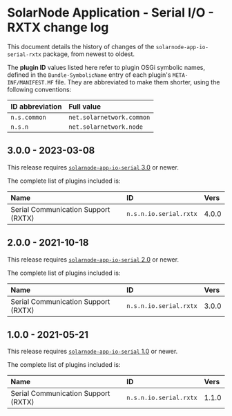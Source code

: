 # SolarNode Application - Serial I/O - RXTX change log

This document details the history of changes of the `solarnode-app-io-serial-rxtx` package, from
newest to oldest.

The **plugin ID** values listed here refer to plugin OSGi symbolic names, defined in the
`Bundle-SymbolicName` entry of each plugin's `META-INF/MANIFEST.MF` file. They are abbreviated to
make them shorter, using the following conventions:

| ID abbreviation | Full value                |
|:----------------|:--------------------------|
| `n.s.common`    | `net.solarnetwork.common` |
| `n.s.n`         | `net.solarnetwork.node`   |

## 3.0.0 - 2023-03-08

This release requires [`solarnode-app-io-serial` 3.0][io-serial-log] or newer.

The complete list of plugins included is:

| Name                                | ID                     | Vers  |
|:------------------------------------|:-----------------------|:------|
| Serial Communication Support (RXTX) | `n.s.n.io.serial.rxtx` | 4.0.0 |


## 2.0.0 - 2021-10-18

This release requires [`solarnode-app-io-serial` 2.0][io-serial-log] or newer.

The complete list of plugins included is:

| Name                                | ID                     | Vers  |
|:------------------------------------|:-----------------------|:------|
| Serial Communication Support (RXTX) | `n.s.n.io.serial.rxtx` | 3.0.0 |


## 1.0.0 - 2021-05-21

This release requires [`solarnode-app-io-serial` 1.0][io-serial-100] or newer.

The complete list of plugins included is:

| Name                                | ID                     | Vers  |
|:------------------------------------|:-----------------------|:------|
| Serial Communication Support (RXTX) | `n.s.n.io.serial.rxtx` | 1.1.0 |


[io-serial-100]: ../../solarnode-app-io-serial/debian/CHANGELOG.md#100---2021-05-21
[io-serial-log]: ../../solarnode-app-io-serial/debian/CHANGELOG.md
